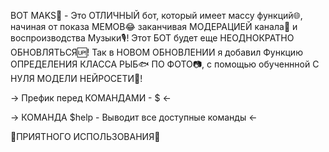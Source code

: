 BOT MAKS🤖 - Это ОТЛИЧНЫЙ бот, который имеет массу функций🌐, начиная от показа МЕМОВ😂 заканчивая МОДЕРАЦИЕЙ канала👮 и воспроизводства Музыки🎙️!
Этот БОТ будет еще НЕОДНОКРАТНО ОБНОВЛЯТЬСЯ🆙! Так в НОВОМ ОБНОВЛЕНИИ я добавил Функцию ОПРЕДЕЛЕНИЯ КЛАССА РЫБ🐟 ПО ФОТО📷, с помощью обученнной С НУЛЯ МОДЕЛИ НЕЙРОСЕТИ👾!

→ Префик перед КОМАНДАМИ - $ ←

→ КОМАНДА $help - Выводит все доступные команды ←

🤗ПРИЯТНОГО ИСПОЛЬЗОВАНИЯ🤗

